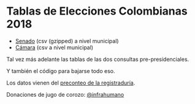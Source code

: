 # Tablas de Elecciones Colombianas 2018

* [Senado](senado/) (csv (gzipped) a nivel municipal)
* [Cámara](camara/) (csv a nivel municipal)

Tal vez más adelante las tablas de las dos consultas pre-presidenciales.

Y también el código para bajarse todo eso.

Los datos vienen del [preconteo de la
registraduría](https://resultados2018.registraduria.gov.co/inicio.htm). 

Donaciones de jugo de corozo: [@infrahumano](http://twitter.com/infrahumano)
